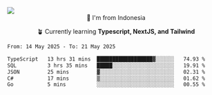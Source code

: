 
<img align = "center" src="https://readme-typing-svg.herokuapp.com?font=Fira+Code&size=25&pause=1000&color=00F713&center=true&vCenter=true&random=false&width=850&height=70&lines=Hi+There+%F0%9F%91%8B%2C+Im+Julian+Caesar;"/>
<br>

<div align = "center">
  📌 I'm from Indonesia
  
  🪴 Currently learning **Typescript, NextJS, and Tailwind**
</div>

<!--START_SECTION:waka-->

```txt
From: 14 May 2025 - To: 21 May 2025

TypeScript   13 hrs 31 mins  ██████████████████▓░░░░░░   74.93 %
SQL          3 hrs 35 mins   █████░░░░░░░░░░░░░░░░░░░░   19.91 %
JSON         25 mins         ▓░░░░░░░░░░░░░░░░░░░░░░░░   02.31 %
C#           17 mins         ▒░░░░░░░░░░░░░░░░░░░░░░░░   01.62 %
Go           5 mins          ░░░░░░░░░░░░░░░░░░░░░░░░░   00.55 %
```

<!--END_SECTION:waka-->
